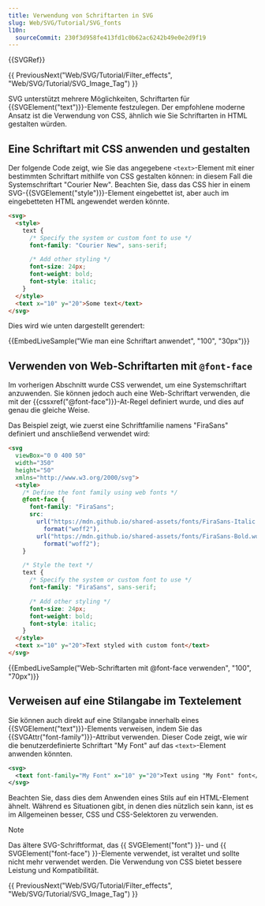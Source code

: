 ```yaml
---
title: Verwendung von Schriftarten in SVG
slug: Web/SVG/Tutorial/SVG_fonts
l10n:
  sourceCommit: 230f3d958fe413fd1c0b62ac6242b49e0e2d9f19
---
```


{{SVGRef}}

{{ PreviousNext("Web/SVG/Tutorial/Filter_effects", "Web/SVG/Tutorial/SVG_Image_Tag") }}

SVG unterstützt mehrere Möglichkeiten, Schriftarten für {{SVGElement("text")}}-Elemente festzulegen. Der empfohlene moderne Ansatz ist die Verwendung von CSS, ähnlich wie Sie Schriftarten in HTML gestalten würden.

## Eine Schriftart mit CSS anwenden und gestalten

Der folgende Code zeigt, wie Sie das angegebene `<text>`-Element mit einer bestimmten Schriftart mithilfe von CSS gestalten können: in diesem Fall die Systemschriftart "Courier New". Beachten Sie, dass das CSS hier in einem SVG-{{SVGElement("style")}}-Element eingebettet ist, aber auch im eingebetteten HTML angewendet werden könnte.

```html
<svg>
  <style>
    text {
      /* Specify the system or custom font to use */
      font-family: "Courier New", sans-serif;

      /* Add other styling */
      font-size: 24px;
      font-weight: bold;
      font-style: italic;
    }
  </style>
  <text x="10" y="20">Some text</text>
</svg>
```

Dies wird wie unten dargestellt gerendert:

{{EmbedLiveSample("Wie man eine Schriftart anwendet", "100", "30px")}}

## Verwenden von Web-Schriftarten mit `@font-face`

Im vorherigen Abschnitt wurde CSS verwendet, um eine Systemschriftart anzuwenden. Sie können jedoch auch eine Web-Schriftart verwenden, die mit der {{cssxref("@font-face")}}-At-Regel definiert wurde, und dies auf genau die gleiche Weise.

Das Beispiel zeigt, wie zuerst eine Schriftfamilie namens "FiraSans" definiert und anschließend verwendet wird:

```html
<svg
  viewBox="0 0 400 50"
  width="350"
  height="50"
  xmlns="http://www.w3.org/2000/svg">
  <style>
    /* Define the font family using web fonts */
    @font-face {
      font-family: "FiraSans";
      src:
        url("https://mdn.github.io/shared-assets/fonts/FiraSans-Italic.woff2")
          format("woff2"),
        url("https://mdn.github.io/shared-assets/fonts/FiraSans-Bold.woff2")
          format("woff2");
    }

    /* Style the text */
    text {
      /* Specify the system or custom font to use */
      font-family: "FiraSans", sans-serif;

      /* Add other styling */
      font-size: 24px;
      font-weight: bold;
      font-style: italic;
    }
  </style>
  <text x="10" y="20">Text styled with custom font</text>
</svg>
```

{{EmbedLiveSample("Web-Schriftarten mit @font-face verwenden", "100", "70px")}}

## Verweisen auf eine Stilangabe im Textelement

Sie können auch direkt auf eine Stilangabe innerhalb eines {{SVGElement("text")}}-Elements verweisen, indem Sie das {{SVGAttr("font-family")}}-Attribut verwenden. Dieser Code zeigt, wie wir die benutzerdefinierte Schriftart "My Font" auf das `<text>`-Element anwenden könnten.

```svg
<svg>
  <text font-family="My Font" x="10" y="20">Text using "My Font" font</text>
</svg>
```

Beachten Sie, dass dies dem Anwenden eines Stils auf ein HTML-Element ähnelt. Während es Situationen gibt, in denen dies nützlich sein kann, ist es im Allgemeinen besser, CSS und CSS-Selektoren zu verwenden.

> [!NOTE]
> Das ältere SVG-Schriftformat, das {{ SVGElement("font") }}- und {{ SVGElement("font-face") }}-Elemente verwendet, ist veraltet und sollte nicht mehr verwendet werden. Die Verwendung von CSS bietet bessere Leistung und Kompatibilität.

{{ PreviousNext("Web/SVG/Tutorial/Filter_effects", "Web/SVG/Tutorial/SVG_Image_Tag") }}
